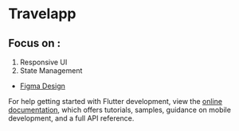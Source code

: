 # Travelapp

## Focus on :
 1. Responsive UI
 2. State Management

- [Figma Design]([https://docs.flutter.dev/get-started/codelab](https://www.figma.com/file/h8wOQq5KNnNUpKGyhVaqgr/Travel-App-Design-(Community)?type=design&node-id=0-1&mode=design&t=nM1XEN7veGNazkTu-0))


For help getting started with Flutter development, view the
[online documentation](https://docs.flutter.dev/), which offers tutorials,
samples, guidance on mobile development, and a full API reference.
